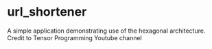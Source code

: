 # url_shortener
A simple application demonstrating use of the hexagonal architecture. Credit to Tensor Programming Youtube channel
